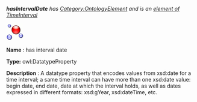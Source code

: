 ___hasIntervalDate__ 
 has
 [Category:OntologyElement](../../Category/OntologyElement "Category:OntologyElement") 
 and is an
 [element of](../../Property/ElementOf "Property:ElementOf") 
[TimeInterval](../../Submissions/TimeInterval "Submissions:TimeInterval")_




  





[![DatatypeProperty](../images/thumb/a/a5/DatatypeProperty.gif/45px-DatatypeProperty.gif)](../../Image/DatatypeProperty.gif "DatatypeProperty")


__Name__ 
 : has interval date
 



__Type:__ 
 owl:DatatypeProperty
 



__Description__ 
 : A datatype property that encodes values from xsd:date for a time interval; a 
same time interval can have more than one xsd:date value: begin date, end date, date at which the interval holds, as well as dates expressed in different formats: xsd:gYear, xsd:dateTime, etc.